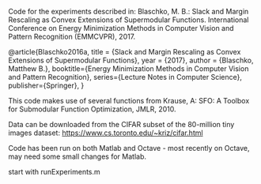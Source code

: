 Code for the experiments described in: Blaschko, M. B.: Slack and Margin Rescaling as Convex Extensions of Supermodular Functions. International Conference on Energy Minimization Methods in Computer Vision and Pattern Recognition (EMMCVPR), 2017.

@article{Blaschko2016a,
title = {Slack and Margin Rescaling as Convex Extensions of Supermodular 
Functions},
year = {2017},
author = {Blaschko, Matthew B.},
booktitle={Energy Minimization Methods in Computer Vision and Pattern 
Recognition},
series={Lecture Notes in Computer Science},
publisher={Springer},
}


This code makes use of several functions from Krause, A: SFO: A Toolbox for Submodular Function Optimization, JMLR, 2010.

Data can be downloaded from the CIFAR subset of the 80-million tiny images dataset: https://www.cs.toronto.edu/~kriz/cifar.html

Code has been run on both Matlab and Octave - most recently on Octave, may need some small changes for Matlab.

start with runExperiments.m
